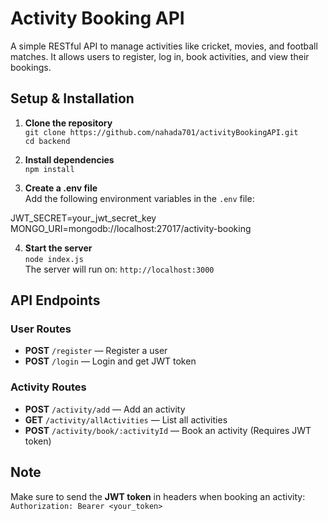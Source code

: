 # Activity Booking API

A simple RESTful API to manage activities like cricket, movies, and football matches. It allows users to register, log in, book activities, and view their bookings.

## Setup & Installation

1. **Clone the repository**  
   `git clone https://github.com/nahada701/activityBookingAPI.git`  
   `cd backend`

2. **Install dependencies**  
   `npm install`

3. **Create a .env file**  
   Add the following environment variables in the `.env` file:  

JWT_SECRET=your_jwt_secret_key
MONGO_URI=mongodb://localhost:27017/activity-booking

4. **Start the server**  
`node index.js`  
The server will run on: `http://localhost:3000`

## API Endpoints

### User Routes
- **POST** `/register` — Register a user
- **POST** `/login` — Login and get JWT token

### Activity Routes
- **POST** `/activity/add` — Add an activity
- **GET** `/activity/allActivities` — List all activities
- **POST** `/activity/book/:activityId` — Book an activity (Requires JWT token)

## Note
Make sure to send the **JWT token** in headers when booking an activity:  
`Authorization: Bearer <your_token>`
